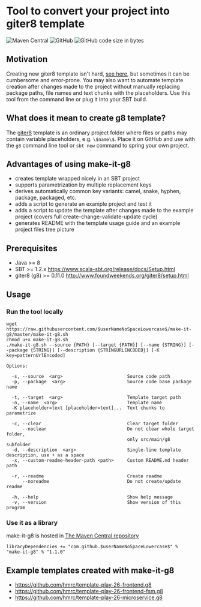 Tool to convert your project into giter8 template
===

![Maven Central](https://img.shields.io/maven-central/v/com.github.$userNameNoSpaceLowercase$/make-it-g8.svg) ![GitHub](https://img.shields.io/github/license/$userNameNoSpaceLowercase$/make-it-g8.svg) ![GitHub code size in bytes](https://img.shields.io/github/languages/code-size/$userNameNoSpaceLowercase$/make-it-g8.svg)

## Motivation
Creating new giter8 template isn't hard, [see here](http://www.foundweekends.org/giter8/template.html), but sometimes it can be cumbersome and error-prone. 
You may also want to automate template creation after changes made to the project without manually replacing package paths, file names and text chunks with the placeholders. 
Use this tool from the command line or plug it into your SBT build.

## What does it mean to create g8 template?
The [giter8](http://www.foundweekends.org/giter8) template is an ordinary project folder where files or paths may contain variable placeholders, e.g. `\$name\$`. 
Place it on GitHub and use with the `g8` command line tool or `sbt new` command to spring your own project.

## Advantages of using make-it-g8

* creates template wrapped nicely in an SBT project
* supports parametrization by multiple replacement keys
* derives automatically common key variants: camel, snake, hyphen, package, packaged, etc.
* adds a script to generate an example project and test it
* adds a script to update the template after changes made to the example project (covers full create-change-validate-update cycle)
* generates README with the template usage guide and an example project files tree picture

## Prerequisites

* Java >= 8
* SBT >= 1.2.x <https://www.scala-sbt.org/release/docs/Setup.html>
* giter8 (g8) >= 0.11.0 <http://www.foundweekends.org/giter8/setup.html>

## Usage

### Run the tool locally

    wget https://raw.githubusercontent.com/$userNameNoSpaceLowercase$/make-it-g8/master/make-it-g8.sh
    chmod u+x make-it-g8.sh
    ./make-it-g8.sh --source {PATH} [--target {PATH}] [--name {STRING}] [--package {STRING}] [--description {STRINGURLENCODED}] [-K key=patternUrlEncoded]

    Options:

      -s, --source  <arg>                        Source code path
      -p, --package  <arg>                       Source code base package name

      -t, --target  <arg>                        Template target path
      -n, --name  <arg>                          Template name
      -K placeholder=text [placeholder=text]...  Text chunks to parametrize

      -c, --clear                                Clear target folder
          --noclear                              Do not clear whole target folder,
                                                 only src/main/g8 subfolder
      -d, --description  <arg>                   Single-line template description, use + as a space
      -x, --custom-readme-header-path <path>     Custom README.md header path

      -r, --readme                               Create readme
          --noreadme                             Do not create/update readme

      -h, --help                                 Show help message
      -v, --version                              Show version of this program

### Use it as a library

make-it-g8 is hosted in [The Maven Central repository](https://search.maven.org/artifact/com.github.$userNameNoSpaceLowercase$/make-it-g8/)

    libraryDependencies += "com.github.$userNameNoSpaceLowercase$" % "make-it-g8" % "1.1.0"      

## Example templates created with make-it-g8

* https://github.com/hmrc/template-play-26-frontend.g8
* https://github.com/hmrc/template-play-26-frontend-fsm.g8
* https://github.com/hmrc/template-play-26-microservice.g8


